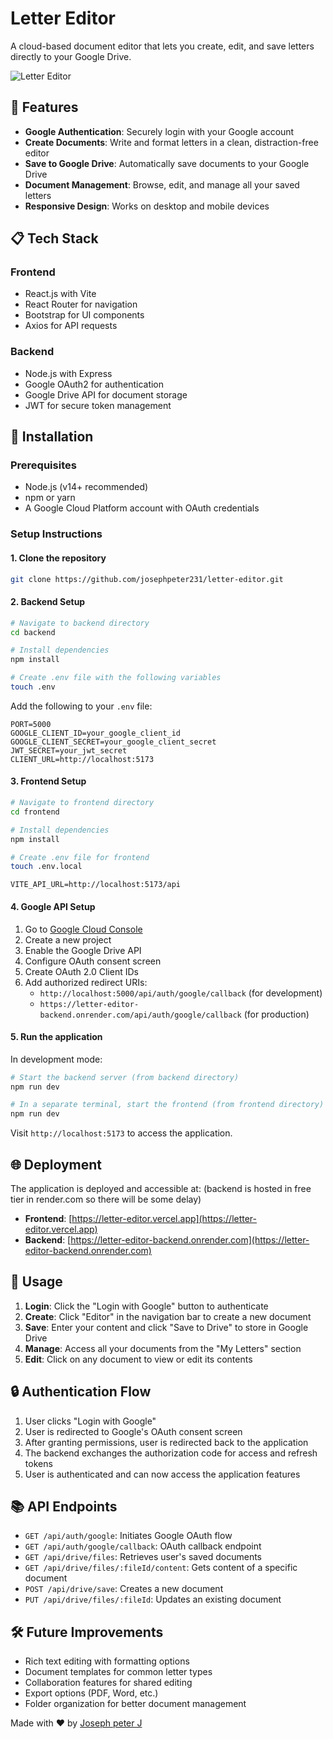# Letter Editor

A cloud-based document editor that lets you create, edit, and save letters directly to your Google Drive.

![Letter Editor](https://drive.google.com/file/d/1rgPjlSN9ZjHbrc_dwC6prhlTuMS0LH9T/view?usp=drive_link)

## 🚀 Features

- **Google Authentication**: Securely login with your Google account
- **Create Documents**: Write and format letters in a clean, distraction-free editor
- **Save to Google Drive**: Automatically save documents to your Google Drive
- **Document Management**: Browse, edit, and manage all your saved letters
- **Responsive Design**: Works on desktop and mobile devices

## 📋 Tech Stack

### Frontend

- React.js with Vite
- React Router for navigation
- Bootstrap for UI components
- Axios for API requests

### Backend

- Node.js with Express
- Google OAuth2 for authentication
- Google Drive API for document storage
- JWT for secure token management

## 🔧 Installation

### Prerequisites

- Node.js (v14+ recommended)
- npm or yarn
- A Google Cloud Platform account with OAuth credentials

### Setup Instructions

#### 1. Clone the repository

```bash
git clone https://github.com/josephpeter231/letter-editor.git
```

#### 2. Backend Setup

```bash
# Navigate to backend directory
cd backend

# Install dependencies
npm install

# Create .env file with the following variables
touch .env
```

Add the following to your `.env` file:

```
PORT=5000
GOOGLE_CLIENT_ID=your_google_client_id
GOOGLE_CLIENT_SECRET=your_google_client_secret
JWT_SECRET=your_jwt_secret
CLIENT_URL=http://localhost:5173
```

#### 3. Frontend Setup

```bash
# Navigate to frontend directory
cd frontend

# Install dependencies
npm install

# Create .env file for frontend
touch .env.local
```

```
VITE_API_URL=http://localhost:5173/api
```

#### 4. Google API Setup

1. Go to [Google Cloud Console](https://console.cloud.google.com/)
2. Create a new project
3. Enable the Google Drive API
4. Configure OAuth consent screen
5. Create OAuth 2.0 Client IDs
6. Add authorized redirect URIs:
   - `http://localhost:5000/api/auth/google/callback` (for development)
   - `https://letter-editor-backend.onrender.com/api/auth/google/callback` (for production)

#### 5. Run the application

In development mode:

```bash
# Start the backend server (from backend directory)
npm run dev

# In a separate terminal, start the frontend (from frontend directory)
npm run dev
```

Visit `http://localhost:5173` to access the application.

## 🌐 Deployment

The application is deployed and accessible at:
(backend is hosted in free tier in render.com so there will be some delay)
- **Frontend**: [https://letter-editor.vercel.app](https://letter-editor.vercel.app)
- **Backend**: [https://letter-editor-backend.onrender.com](https://letter-editor-backend.onrender.com)

## 📝 Usage

1. **Login**: Click the "Login with Google" button to authenticate
2. **Create**: Click "Editor" in the navigation bar to create a new document
3. **Save**: Enter your content and click "Save to Drive" to store in Google Drive
4. **Manage**: Access all your documents from the "My Letters" section
5. **Edit**: Click on any document to view or edit its contents

## 🔒 Authentication Flow

1. User clicks "Login with Google"
2. User is redirected to Google's OAuth consent screen
3. After granting permissions, user is redirected back to the application
4. The backend exchanges the authorization code for access and refresh tokens
5. User is authenticated and can now access the application features

## 📚 API Endpoints

- `GET /api/auth/google`: Initiates Google OAuth flow
- `GET /api/auth/google/callback`: OAuth callback endpoint
- `GET /api/drive/files`: Retrieves user's saved documents
- `GET /api/drive/files/:fileId/content`: Gets content of a specific document
- `POST /api/drive/save`: Creates a new document
- `PUT /api/drive/files/:fileId`: Updates an existing document

## 🛠️ Future Improvements

- Rich text editing with formatting options
- Document templates for common letter types
- Collaboration features for shared editing
- Export options (PDF, Word, etc.)
- Folder organization for better document management

Made with ❤️ by [Joseph peter J](https://www.linkedin.com/in/josephpeter-j/)

